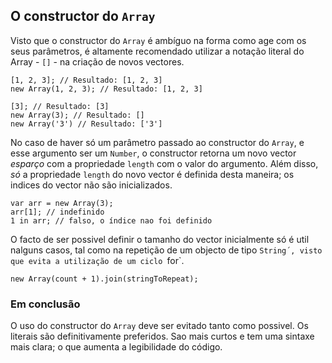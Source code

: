 ## O  constructor do `Array`

Visto que o constructor do `Array` é ambíguo na forma como age com os seus parâmetros,
é altamente recomendado utilizar a notação literal do Array - `[]` - 
na criação de novos vectores.

    [1, 2, 3]; // Resultado: [1, 2, 3]
    new Array(1, 2, 3); // Resultado: [1, 2, 3]

    [3]; // Resultado: [3]
    new Array(3); // Resultado: []
    new Array('3') // Resultado: ['3']

No caso de haver só um parâmetro passado ao constructor do `Array`, e
esse argumento ser um `Number`, o constructor retorna um novo
vector *esparço* com a propriedade `length` com o valor do argumento.
Além disso, *só* a propriedade `length` do novo vector é definida desta
maneira; os indices do vector não são inicializados.

    var arr = new Array(3);
    arr[1]; // indefinido
    1 in arr; // falso, o índice nao foi definido

O facto de ser possivel definir o tamanho do vector inicialmente só
é util nalguns casos, tal como na repetição de um objecto de tipo
`String´, visto que evita a utilização de um ciclo `for`.

    new Array(count + 1).join(stringToRepeat);

### Em conclusão

O uso do constructor do `Array` deve ser evitado tanto como possivel. Os
literais são definitivamente preferidos. Sao mais curtos e tem uma
sintaxe mais clara; o que aumenta a legibilidade do código.
